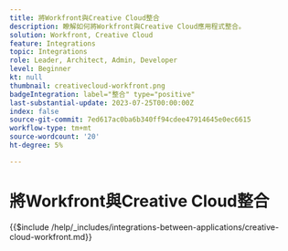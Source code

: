 ```yaml
---
title: 將Workfront與Creative Cloud整合
description: 瞭解如何將Workfront與Creative Cloud應用程式整合。
solution: Workfront, Creative Cloud
feature: Integrations
topic: Integrations
role: Leader, Architect, Admin, Developer
level: Beginner
kt: null
thumbnail: creativecloud-workfront.png
badgeIntegration: label="整合" type="positive"
last-substantial-update: 2023-07-25T00:00:00Z
index: false
source-git-commit: 7ed617ac0ba6b340ff94cdee47914645e0ec6615
workflow-type: tm+mt
source-wordcount: '20'
ht-degree: 5%

---
```



# 將Workfront與Creative Cloud整合

{{$include /help/_includes/integrations-between-applications/creative-cloud-workfront.md}}
